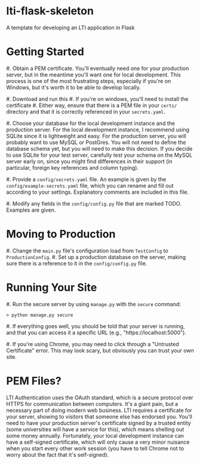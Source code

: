 # lti-flask-skeleton
A template for developing an LTI application in Flask


Getting Started
===============

#. Obtain a PEM certificate. You'll eventually need one for your production server, but in the meantime you'll want one for local development. This process is one of the most frustrating steps, especially if you're on Windows, but it's worth it to be able to develop locally.

  #. Download and run this
  #. If you're on windows, you'll need to install the certificate
  #. Either way, ensure that there is a PEM file in your `certs/` directory and that it is correctly referenced in your `secrets.yaml`.
  
#. Choose your database for the local development instance and the production server. For the local development instance, I recommend using SQLite since it is lightweight and easy. For the production server, you will probably want to use MySQL or PostGres. You will not need to define the database schema yet, but you will need to make this decision. If you decide to use SQLite for your test server, carefully test your schema on the MySQL server early on, since you might find differences in their support (in particular, foreign key references and column typing).

#. Provide a `config/secrets.yaml` file. An example is given by the `config/example-secrets.yaml` file, which you can rename and fill out according to your settings. Explanatory comments are included in this file.

#. Modify any fields in the `config/config.py` file that are marked TODO. Examples are given.
  
Moving to Production
====================
  
#. Change the `main.py` file's configuration load from `TestConfig` to `ProductionConfig`.
#. Set up a production database on the server, making sure there is a reference to it in the `config/config.py` file.

Running Your Site
=================

#. Run the secure server by using `manage.py` with the `secure` command:

    > python manage.py secure
    
#. If everything goes well, you should be told that your server is running, and that you can access it a specific URL (e.g., "https://localhost:5000").

#. If you're using Chrome, you may need to click through a "Untrusted Certificate" error. This may look scary, but obviously you can trust your own site.

PEM Files?
==========

LTI Authentication uses the OAuth standard, which is a secure protocol over HTTPS for communication between computers. It's a giant pain, but a necessary part of doing modern web business. LTI requires a certificate for your server, showing to visitors that someone else has endorsed you. You'll need to have your production server's certificate signed by a trusted entity (some universities will have a service for this), which means shelling out some money annually. Fortunately, your local development instance can have a self-signed certificate, which will only cause a very minor nuisance when you start every other work session (you have to tell Chrome not to worry about the fact that it's self-signed).